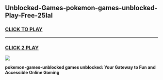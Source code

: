 
## Unblocked-Games-pokemon-games-unblocked-Play-Free-25lal
<h3>
<a href="https://premium76.site?title=pokemon-games-unblocked&ref=23A">CLICK TO PLAY</a></h3>
<hr>

<h3>
<a href="https://premium76.site?title=pokemon-games-unblocked&ref=23A">CLICK 2 PLAY</a>
  
</h3>

<a href="https://premium76.site?title=pokemon-games-unblocked&ref=23A"><img src="https://clearcache.store/games.png"></a>


**pokemon-games-unblocked games unblocked: Your Gateway to Fun and Accessible Online Gaming**

